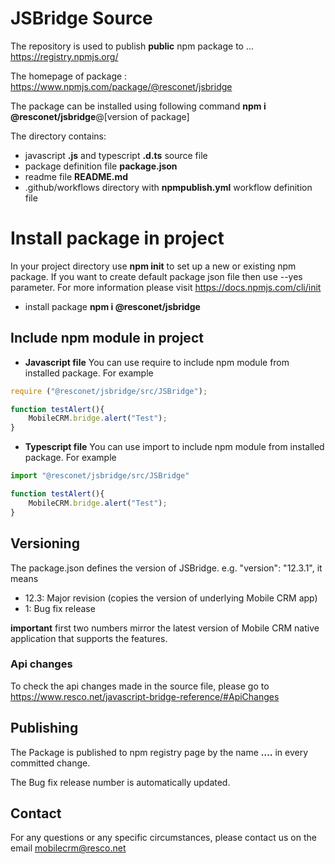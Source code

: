 # JSBridge Source

The repository is used to publish **public** npm package to ... https://registry.npmjs.org/

The homepage of package : https://www.npmjs.com/package/@resconet/jsbridge

The package can be installed using following command **npm i @resconet/jsbridge**@[version of package]

The directory contains:
* javascript **.js** and typescript **.d.ts** source file
* package definition file **package.json**
* readme file **README.md**
* .github/workflows directory with **npmpublish.yml** workflow definition file

# Install package in project

In your project directory use **npm init** to set up a new or existing npm package. If you want to create default package json file then use --yes parameter. For more information please visit https://docs.npmjs.com/cli/init

* install package **npm i @resconet/jsbridge**
## Include npm module in project

* **Javascript file**
You can use require to include npm module from installed package. For example

```javascript
require ("@resconet/jsbridge/src/JSBridge");

function testAlert(){
    MobileCRM.bridge.alert("Test");
}
```

* **Typescript file**
You can use import to include npm module from installed package. For example

```javascript
import "@resconet/jsbridge/src/JSBridge"

function testAlert(){
    MobileCRM.bridge.alert("Test");
}
```

## Versioning

The package.json defines the version of JSBridge. e.g. "version": "12.3.1", it means
* 12.3: Major revision (copies the version of underlying Mobile CRM app)
* 1: Bug fix release

**important** first two numbers mirror the latest version of Mobile CRM native application that supports the features.

### Api changes

To check the api changes made in the source file, please go to https://www.resco.net/javascript-bridge-reference/#ApiChanges

## Publishing

The Package is published to npm registry page by the name **....** in every committed change.

The Bug fix release number is automatically updated.

## Contact
For any questions or any specific circumstances, please contact us on the email mobilecrm@resco.net
